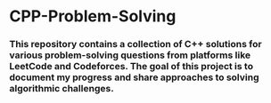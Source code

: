 # CPP-Problem-Solving
### This repository contains a collection of C++ solutions for various problem-solving questions from platforms like LeetCode and Codeforces. The goal of this project is to document my progress and share approaches to solving algorithmic challenges.
